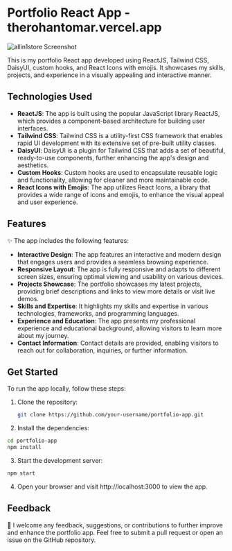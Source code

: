 # Portfolio React App - therohantomar.vercel.app

![allin1store Screenshot](https://res.cloudinary.com/rohanss/image/upload/v1696516779/Screenshot_20231005_200910_fqboze.png)

This is my portfolio React app developed using ReactJS, Tailwind CSS, DaisyUI, custom hooks, and React Icons with emojis. It showcases my skills, projects, and experience in a visually appealing and interactive manner.

## Technologies Used

- **ReactJS**: The app is built using the popular JavaScript library ReactJS, which provides a component-based architecture for building user interfaces.
- **Tailwind CSS**: Tailwind CSS is a utility-first CSS framework that enables rapid UI development with its extensive set of pre-built utility classes.
- **DaisyUI**: DaisyUI is a plugin for Tailwind CSS that adds a set of beautiful, ready-to-use components, further enhancing the app's design and aesthetics.
- **Custom Hooks**: Custom hooks are used to encapsulate reusable logic and functionality, allowing for cleaner and more maintainable code.
- **React Icons with Emojis**: The app utilizes React Icons, a library that provides a wide range of icons and emojis, to enhance the visual appeal and user experience.

## Features

✨ The app includes the following features:

- **Interactive Design**: The app features an interactive and modern design that engages users and provides a seamless browsing experience.
- **Responsive Layout**: The app is fully responsive and adapts to different screen sizes, ensuring optimal viewing and usability on various devices.
- **Projects Showcase**: The portfolio showcases my latest projects, providing brief descriptions and links to view more details or visit live demos.
- **Skills and Expertise**: It highlights my skills and expertise in various technologies, frameworks, and programming languages.
- **Experience and Education**: The app presents my professional experience and educational background, allowing visitors to learn more about my journey.
- **Contact Information**: Contact details are provided, enabling visitors to reach out for collaboration, inquiries, or further information.

## Get Started

To run the app locally, follow these steps:

1. Clone the repository:

   ```bash
   git clone https://github.com/your-username/portfolio-app.git
   ```

2. Install the dependencies:

```bash
cd portfolio-app
npm install
```
3. Start the development server:

```bash
npm start
```

4. Open your browser and visit http://localhost:3000 to view the app.

## Feedback

🙌 I welcome any feedback, suggestions, or contributions to further improve and enhance the portfolio app. Feel free to submit a pull request or open an issue on the GitHub repository.